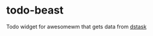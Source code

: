 # todo-beast
Todo widget for awesomewm that gets data from [dstask](https://github.com/naggie/dstask)
